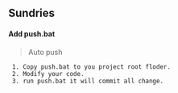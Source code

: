 ## Sundries
#### Add push.bat
> Auto push
```
 1. Copy push.bat to you project root floder.
 2. Modify your code.
 3. run push.bat it will commit all change.
```
